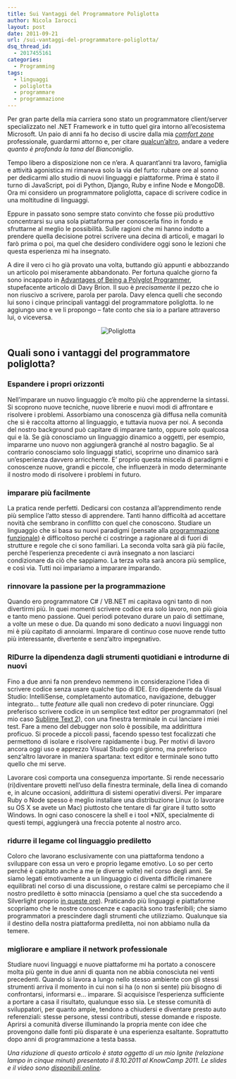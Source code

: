 ```yaml
---
title: Sui Vantaggi del Programmatore Poliglotta
author: Nicola Iarocci
layout: post
date: 2011-09-21
url: /sui-vantaggi-del-programmatore-poliglotta/
dsq_thread_id:
  - 2017455161
categories:
  - Programming
tags:
  - linguaggi
  - poliglotta
  - programmare
  - programmazione
---
```

Per gran parte della mia carriera sono stato un programmatore client/server specializzato nel .NET Framework e in tutto quel gira intorno all&#8217;ecosistema Microsoft. Un paio di anni fa ho deciso di uscire dalla mia _<a title="Comfort Zone" href="http://en.wikipedia.org/wiki/Comfort_zone" target="_blank">comfort zone</a>_ professionale, guardarmi attorno e, per citare [qualcun&#8217;altro][1], andare a vedere _quanto è profonda la tana del Bianconiglio_.

Tempo libero a disposizione non ce n&#8217;era. A quarant&#8217;anni tra lavoro, famiglia e attività agonistica mi rimaneva solo la via del furto: rubare ore al sonno per dedicarmi allo studio di nuovi linguaggi e piattaforme. Prima è stato il turno di JavaScript, poi di Python, Django, Ruby e infine Node e MongoDB. Ora mi considero un programmatore poliglotta, capace di scrivere codice in una moltitudine di linguaggi.

Eppure in passato sono sempre stato convinto che fosse più produttivo concentrarsi su una sola piattaforma per conoscerla fino in fondo e sfruttarne al meglio le possibilità. Sulle ragioni che mi hanno indotto a prendere quella decisione potrei scrivere una decina di articoli, e magari lo farò prima o poi, ma quel che desidero condividere oggi sono le lezioni che questa esperienza mi ha insegnato.

A dire il vero ci ho già provato una volta, buttando giù appunti e abbozzando un articolo poi miseramente abbandonato. Per fortuna qualche giorno fa sono incappato in <a title="Advantages of Being a Polyglot Programmer" href="http://davybrion.com/blog/2011/08/advantages-of-being-a-polyglot-programmer/" target="_blank">Advantages of Being a Polyglot Programmer</a>, stupefacente articolo di Davy Brion. Il suo è _precisamente_ il pezzo che io non riuscivo a scrivere, parola per parola. Davy elenca quelli che secondo lui sono i cinque principali vantaggi del programmatore poliglotta. Io ne aggiungo uno e ve li propongo &#8211; fate conto che sia io a parlare attraverso lui, o viceversa.

<!--more-->

<p style="text-align: center;">
  <img class="aligncenter size-full wp-image-3431" style="border-style: initial; border-color: initial; border-width: 0px;" title="Poliglotta" src="images/polyglot.png?fit=500%2C209" alt="Poliglotta" srcset="http://i1.wp.com/nicolaiarocci.com/wp-content/uploads/polyglot.png?w=500 500w, http://i1.wp.com/nicolaiarocci.com/wp-content/uploads/polyglot.png?resize=150%2C62 150w, http://i1.wp.com/nicolaiarocci.com/wp-content/uploads/polyglot.png?resize=300%2C125 300w" sizes="(max-width: 500px) 100vw, 500px" data-recalc-dims="1" />
</p>

## Quali sono i vantaggi del programmatore poliglotta?

### Espandere i propri orizzonti

Nell&#8217;imparare un nuovo linguaggio c&#8217;è molto più che apprenderne la sintassi. Si scoprono nuove tecniche, nuove librerie e nuovi modi di affrontare e risolvere i problemi. Assorbiamo una conoscenza già diffusa nella comunità che si è raccolta attorno al linguaggio, e tuttavia nuova per noi. A seconda del nostro background può capitare di imparare tanto, oppure solo qualcosa qui e là. Se già conosciamo un linguaggio dinamico a oggetti, per esempio, impararne uno nuovo non aggiungerà granché al nostro bagaglio. Se al contrario conosciamo solo linguaggi statici, scoprirne uno dinamico sarà un&#8217;esperienza davvero arricchente. E&#8217; proprio questa miscela di paradigmi e conoscenze nuove, grandi e piccole, che influenzerà in modo determinante il nostro modo di risolvere i problemi in futuro.

### imparare più facilmente

La pratica rende perfetti. Dedicarsi con costanza all&#8217;apprendimento rende più semplice l&#8217;atto stesso di apprendere. Tanti hanno difficoltà ad accettare novità che sembrano in conflitto con quel che conoscono. Studiare un linguaggio che si basa su nuovi paradigmi (pensate alla <a title="Programmazione Funzionale" href="http://it.wikipedia.org/wiki/Programmazione_funzionale" target="_blank">programmazione funzionale</a>) è difficoltoso perché ci costringe a ragionare al di fuori di strutture e regole che ci sono familiari. La seconda volta sarà già più facile, perché l&#8217;esperienza precedente ci avrà insegnato a non lasciarci condizionare da ciò che sappiamo. La terza volta sarà ancora più semplice, e così via. Tutti noi impariamo a imparare imparando.

### rinnovare la passione per la programmazione

Quando ero programmatore C# / VB.NET mi capitava ogni tanto di non divertirmi più. In quei momenti scrivere codice era solo lavoro, non più gioia e tanto meno passione. Quei periodi potevano durare un paio di settimane, a volte un mese o due. Da quando mi sono dedicato a nuovi linguaggi non mi è più capitato di annoiarmi. Imparare di continuo cose nuove rende tutto più interessante, divertente e senz&#8217;altro impegnativo.

### RIDurre la dipendenza dagli strumenti quotidiani e introdurne di nuovi

Fino a due anni fa non prendevo nemmeno in considerazione l&#8217;idea di scrivere codice senza usare qualche tipo di IDE. Ero dipendente da Visual Studio: IntelliSense, completamento automatico, navigazione, debugger integrato&#8230; tutte _feature_ alle quali non credevo di poter rinunciare. Oggi preferisco scrivere codice in un semplice text editor per programmatori (nel mio caso [Sublime Text 2][2]), con una finestra terminale in cui lanciare i miei test. Fare a meno del debugger non solo è possibile, ma addirittura proficuo. Si procede a piccoli passi, facendo spesso test focalizzati che permettono di isolare e risolvere rapidamente i bug. Per motivi di lavoro ancora oggi uso e apprezzo Visual Studio ogni giorno, ma preferisco senz&#8217;altro lavorare in maniera spartana: text editor e terminale sono tutto quello che mi serve.

Lavorare così comporta una conseguenza importante. Si rende necessario (ri)diventare provetti nell&#8217;uso della finestra terminale, della linea di comando e, in alcune occasioni, addirittura di sistemi operativi diversi. Per imparare Ruby o Node spesso è meglio installare una distribuzione Linux (o lavorare su OS X se avete un Mac) piuttosto che tentare di far girare il tutto sotto Windows. In ogni caso conoscere la shell e i tool *NIX, specialmente di questi tempi, aggiungerà una freccia potente al nostro arco.

### ridurre il legame col linguaggio prediletto

Coloro che lavorano esclusivamente con una piattaforma tendono a sviluppare con essa un vero e proprio legame emotivo. Lo so per certo perché è capitato anche a me (e diverse volte) nel corso degli anni. Se siamo legati emotivamente a un linguaggio ci diventa difficile rimanere equilibrati nel corso di una discussione, o restare calmi se percepiamo che il nostro prediletto è sotto minaccia (pensiamo a quel che sta succedendo a Silverlight proprio [in queste ore][3]). Praticando più linguaggi e piattaforme scopriamo che le nostre conoscenze e capacità sono trasferibili; che siamo programmatori a prescindere dagli strumenti che utilizziamo. Qualunque sia il destino della nostra piattaforma prediletta, noi non abbiamo nulla da temere.

### migliorare e ampliare il network professionale

Studiare nuovi linguaggi e nuove piattaforme mi ha portato a conoscere molta più gente in due anni di quanta non ne abbia conosciuta nei venti precedenti. Quando si lavora a lungo nello stesso ambiente con gli stessi strumenti arriva il momento in cui non si ha (o non si sente) più bisogno di confrontarsi, informarsi e&#8230; imparare. Si acquisisce l&#8217;esperienza sufficiente a portare a casa il risultato, qualunque esso sia. Le stesse comunità di sviluppatori, per quanto ampie, tendono a chiudersi e diventare presto auto referenziali: stesse persone, stessi contributi, stesse domande e risposte. Aprirsi a comunità diverse illuminando la propria mente con idee che provengono dalle fonti più disparate è una esperienza esaltante. Soprattutto dopo anni di programmazione a testa bassa.

_Una riduzione di questo articolo è stata oggetto di un mio Ignite (relazione lampo in cinque minuti) presentato il 8.10.2011 al KnowCamp 2011. Le slides e il video sono [disponibili online][4]._

 [1]: http://www.youtube.com/watch?v=Ex2fpsz-hQI "Quanto è profonda la tana del Bianconiglio?"
 [2]: http://nicolaiarocci.com/sublimetext-2-un-sofisticato-text-editor-per-codice-html-e-prosa/ "Sublime Text 2"
 [3]: http://nicolaiarocci.com/windows-8-e-i-dubbi-sul-destino-di-silverlight/ "Windows 8 e il destino di Silverlight"
 [4]: http://nicolaiarocci.com/il-mio-intervento-al-knowcamp-2011-fuga-dalla-comfort-zone/ "Il mio intervento al KnowCamp 2011"
